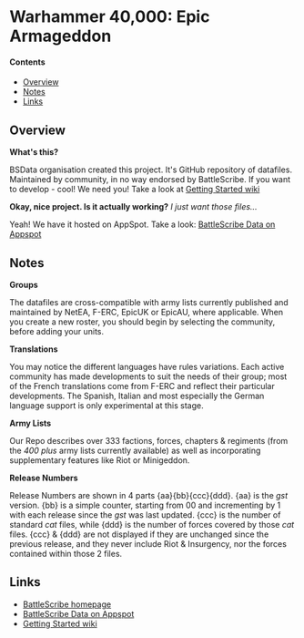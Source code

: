 Warhammer 40,000: Epic Armageddon
================

#### Contents ####

* [Overview][]
* [Notes][]
* [Links][]


[Overview]: #overview
[Notes]: #notes
[Links]: #links


## Overview ##

__What's this?__

BSData organisation created this project. It's GitHub repository of datafiles.
Maintained by community, in no way endorsed by BattleScribe. If you want
to develop - cool! We need you! Take a look at [Getting Started wiki][]

__Okay, nice project. Is it actually working?__ _I just want those files..._

Yeah! We have it hosted on AppSpot. Take a look: [BattleScribe Data on Appspot][]


## Notes ##

__Groups__

The datafiles are cross-compatible with army lists currently published and maintained by NetEA, F-ERC, EpicUK or EpicAU, where applicable. When you create a new roster, you should begin by selecting the community, before adding your units.

__Translations__

You may notice the different languages have rules variations. Each active community has made developments to suit the needs of their group; most of the French translations come from F-ERC and reflect their particular developments. The Spanish, Italian and most especially the German language support is only experimental at this stage.

__Army Lists__

Our Repo describes over 333 factions, forces, chapters & regiments (from the _400 plus_ army lists currently available) as well as incorporating supplementary features like Riot or Minigeddon.

__Release Numbers__

Release Numbers are shown in 4 parts {aa}{bb}{ccc}{ddd}. {aa} is the _gst_ version. {bb} is a simple counter, starting from 00 and incrementing by 1 with each release since the _gst_ was last updated. {ccc} is the number of standard _cat_ files, while {ddd} is the number of forces covered by those _cat_ files. {ccc} & {ddd} are not displayed if they are unchanged since the previous release, and they never include Riot & Insurgency, nor the forces contained within those 2 files.


## Links ##

* [BattleScribe homepage][]
* [BattleScribe Data on Appspot][]
* [Getting Started wiki][]


[BattleScribe homepage]: http://www.battlescribe.net/
[BattleScribe Data on Appspot]: http://battlescribedata.appspot.com/#/repos
[Getting Started wiki]: https://github.com/BSData/bsdata/wiki/Home#getting-started

